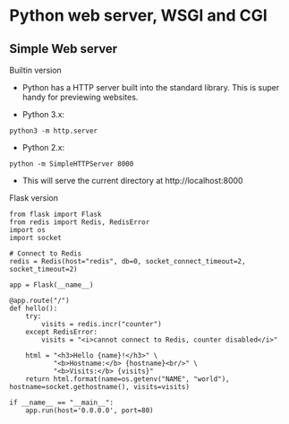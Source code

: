 # Python web server, WSGI and CGI

## Simple Web server


Builtin version

* Python has a HTTP server built into the standard library. This is super handy for previewing websites.

* Python 3.x:
```
python3 -m http.server
```

* Python 2.x:
```
python -m SimpleHTTPServer 8000
```

* This will serve the current directory at http://localhost:8000

Flask version
```
from flask import Flask
from redis import Redis, RedisError
import os
import socket

# Connect to Redis
redis = Redis(host="redis", db=0, socket_connect_timeout=2, socket_timeout=2)

app = Flask(__name__)

@app.route("/")
def hello():
    try:
        visits = redis.incr("counter")
    except RedisError:
        visits = "<i>cannot connect to Redis, counter disabled</i>"

    html = "<h3>Hello {name}!</h3>" \
           "<b>Hostname:</b> {hostname}<br/>" \
           "<b>Visits:</b> {visits}"
    return html.format(name=os.getenv("NAME", "world"), hostname=socket.gethostname(), visits=visits)

if __name__ == "__main__":
    app.run(host='0.0.0.0', port=80)
```
